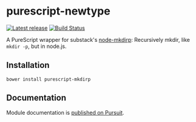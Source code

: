 # purescript-newtype

[![Latest release](http://img.shields.io/bower/v/purescript-mkdirp.svg)](https://github.com/joshuahhh/purescript-mkdirp/releases)
[![Build Status](https://travis-ci.org/joshuahhh/purescript-mkdirp.svg?branch=master)](https://travis-ci.org/joshuahhh/purescript-mkdirp)

A PureScript wrapper for substack's [node-mkdirp](https://github.com/substack/node-mkdirp): Recursively mkdir, like `mkdir -p`, but in node.js.

## Installation

```
bower install purescript-mkdirp
```

## Documentation

Module documentation is [published on Pursuit](http://pursuit.purescript.org/packages/purescript-mkdirp).
